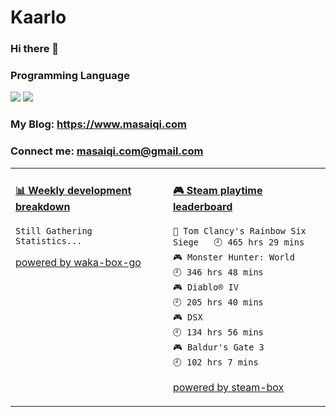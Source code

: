 # Kaarlo
### Hi there 👋
### Programming Language
[![](https://img.shields.io/badge/-Golang-00ADD8?style=flat-square&logo=go&logoColor=ffffff)](https://golang.org/)
[![](https://img.shields.io/badge/Java-ED8B00?style=flat-square&logo=openjdk&logoColor=ffffff)](https://openjdk.org/)
### My Blog: https://www.masaiqi.com
### Connect me: masaiqi.com@gmail.com

<table>
<tr>
<td valign="top" width="50%">

<!-- waka-box start -->
#### <a href="https://gist.github.com/01c8d4e646ad9bbb0b6c857a1c04e310" target="_blank">📊 Weekly development breakdown</a>
```text
Still Gathering Statistics...
```
<!-- Powered by https://github.com/YouEclipse/waka-box-go . -->
<!-- waka-box end -->

[powered by waka-box-go](https://github.com/YouEclipse/waka-box-go)

</td>
<td valign="top" width="50%">

<!-- steam-box start -->
#### <a href="https://gist.github.com/c39ee669a9963ccf22cc6a72e7d184a6" target="_blank">🎮 Steam playtime leaderboard</a>
```text
🔫 Tom Clancy's Rainbow Six Siege   🕘 465 hrs 29 mins
🎮 Monster Hunter: World            🕘 346 hrs 48 mins
🎮 Diablo® IV                       🕘 205 hrs 40 mins
🎮 DSX                              🕘 134 hrs 56 mins
🎮 Baldur's Gate 3                  🕘 102 hrs 7 mins
```
<!-- Powered by https://github.com/YouEclipse/steam-box . -->
<!-- steam-box end -->

[powered by steam-box](https://github.com/YouEclipse/steam-box)

</td>
</tr>
</table>
